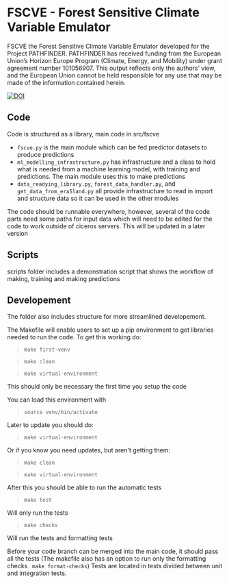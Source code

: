 # FSCVE - Forest Sensitive Climate Variable Emulator

FSCVE the Forest Sensitive Climate Variable Emulator developed for the Project PATHFINDER.
PATHFINDER has received funding from the European Union’s Horizon Europe Program 
(Climate, Energy, and Mobility) under grant agreement number 101056907. 
This output reflects only the authors’ view, and the European Union cannot be held 
responsible for any use that may be made of the information contained herein.

[![DOI](https://zenodo.org/badge/865974871.svg)](https://doi.org/10.5281/zenodo.17119598)


## Code

Code is structured as a library, main code in src/fscve
- `fscve.py` is the main module which can be fed predictor datasets to produce predictions
- `ml_modelling_infrastructure.py` has infrastructure and a class to hold what is needed from a machine learning model, with training and predictions. The main module uses this to make predictions
- `data_readying_library.py`, `forest_data_handler.py`, and `get_data_from_era5land.py` all provide infrastructure to
read in import and structure data so it can be used in the other modules

The code should be runnable everywhere, however, several of the code parts need some paths for input data which will need to be edited for the code to work outside of ciceros servers. This will be updated in a later version

## Scripts
scripts folder includes a demonstration script that shows the workflow of making, training and making predictions

## Developement
The folder also includes structure for more streamlined developement. 

The Makefile will enable users to set up a pip environment to get libraries needed to run the code.
To get this working do: 
> <code>make first-venv</code>

> <code>make clean</code>

> <code>make virtual-environment</code>

This should only be necessary the first time you setup the code

You can load this environment with
> <code>source venv/bin/activate</code>

Later to update you should do:
> <code>make virtual-environment</code>

Or if you know you need updates, but aren't getting them:
> <code>make clean</code>

> <code>make virtual-environment</code>

After this you should be able to run the automatic tests
> <code>make test</code>

Will only run the tests
> <code>make checks</code>

Will run the tests and formatting tests

Before your code branch can be merged into the main code, it should pass all the tests
(The makefile also has an option to run only the formatting checks ` make format-checks`)
Tests are located in tests divided between unit and integration tests.
